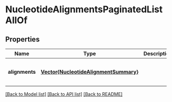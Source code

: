 # NucleotideAlignmentsPaginatedListAllOf


## Properties
Name | Type | Description | Notes
------------ | ------------- | ------------- | -------------
**alignments** | [**Vector{NucleotideAlignmentSummary}**](NucleotideAlignmentSummary.md) |  | [optional] [default to nothing]


[[Back to Model list]](../README.md#models) [[Back to API list]](../README.md#api-endpoints) [[Back to README]](../README.md)


